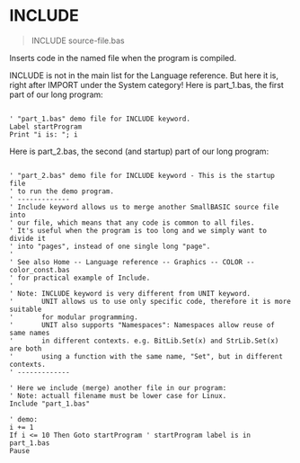 # INCLUDE

> INCLUDE source-file.bas

Inserts code in the named file when the program is compiled. 

INCLUDE is not in the main list for the Language reference. But here it is, right after IMPORT under the System category!
Here is part_1.bas, the first part of our long program:

~~~

' "part_1.bas" demo file for INCLUDE keyword.
Label startProgram
Print "i is: "; i

~~~

Here is part_2.bas, the second (and startup) part of our long program:

~~~

' "part_2.bas" demo file for INCLUDE keyword - This is the startup file
' to run the demo program.
' -------------
' Include keyword allows us to merge another SmallBASIC source file into 
' our file, which means that any code is common to all files.
' It's useful when the program is too long and we simply want to divide it
' into "pages", instead of one single long "page".
' 
' See also Home -- Language reference -- Graphics -- COLOR -- color_const.bas
' for practical example of Include.
'
' Note: INCLUDE keyword is very different from UNIT keyword. 
'       UNIT allows us to use only specific code, therefore it is more suitable 
'       for modular programming.
'       UNIT also supports "Namespaces": Namespaces allow reuse of same names 
'       in different contexts. e.g. BitLib.Set(x) and StrLib.Set(x) are both 
'       using a function with the same name, "Set", but in different contexts.
' -------------

' Here we include (merge) another file in our program:
' Note: actuall filename must be lower case for Linux.
Include "part_1.bas" 

' demo:
i += 1
If i <= 10 Then Goto startProgram ' startProgram label is in part_1.bas
Pause

~~~

